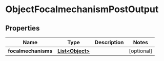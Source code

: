 

# ObjectFocalmechanismPostOutput


## Properties

| Name | Type | Description | Notes |
|------------ | ------------- | ------------- | -------------|
|**focalmechanisms** | [**List&lt;Object&gt;**](Object.md) |  |  [optional] |



